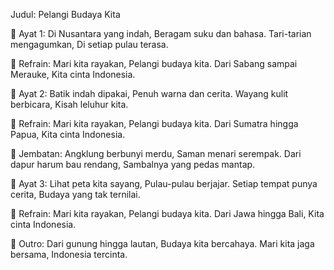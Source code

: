 Judul: Pelangi Budaya Kita

🎵 Ayat 1:
Di Nusantara yang indah,
Beragam suku dan bahasa.
Tari-tarian mengagumkan,
Di setiap pulau terasa.

🎵 Refrain:
Mari kita rayakan,
Pelangi budaya kita.
Dari Sabang sampai Merauke,
Kita cinta Indonesia.

🎵 Ayat 2:
Batik indah dipakai,
Penuh warna dan cerita.
Wayang kulit berbicara,
Kisah leluhur kita.

🎵 Refrain:
Mari kita rayakan,
Pelangi budaya kita.
Dari Sumatra hingga Papua,
Kita cinta Indonesia.

🎵 Jembatan:
Angklung berbunyi merdu,
Saman menari serempak.
Dari dapur harum bau rendang,
Sambalnya yang pedas mantap.

🎵 Ayat 3:
Lihat peta kita sayang,
Pulau-pulau berjajar.
Setiap tempat punya cerita,
Budaya yang tak ternilai.

🎵 Refrain:
Mari kita rayakan,
Pelangi budaya kita.
Dari Jawa hingga Bali,
Kita cinta Indonesia.

🎵 Outro:
Dari gunung hingga lautan,
Budaya kita bercahaya.
Mari kita jaga bersama,
Indonesia tercinta.
